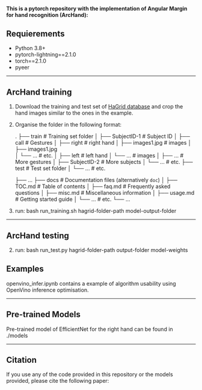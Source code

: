 #### This is a pytorch repository with the implementation of Angular Margin for hand recognition (ArcHand):

## Requierements ##
- Python 3.8+
- pytorch-lightning==2.1.0
- torch==2.1.0
- pyeer

<hr/>

## ArcHand training ##
1. Download the training and test set of [HaGrid database](https://github.com/hukenovs/hagrid) and crop the hand images similar to the ones in the example.
2. Organise the folder in the following format:

    .
    ├── train                           # Training set folder
    │   ├── SubjectID-1                 # Subject ID
    │       ├── call                    # Gestures
    │           ├── right               # right hand 
    │               ├── images1.jpg     # images
    │               ├── images1.jpg             
    │               └── ...             # etc.
    │           ├── left                # left hand
    │               └── ...             # images
    │           ├── ...                 # More gestures
    │   ├── SubjectID-2                 # More subjects
    │       └── ...                     # etc.
    ├── test                            # Test set folder
    │   └── ...                         # etc.       

    ├── ...
    ├── docs                    # Documentation files (alternatively `doc`)
    │   ├── TOC.md              # Table of contents
    │   ├── faq.md              # Frequently asked questions
    │   ├── misc.md             # Miscellaneous information
    │   ├── usage.md            # Getting started guide
    │   └── ...                 # etc.
    └── ...
2. run: bash run_training.sh hagrid-folder-path model-output-folder

<hr/>

## ArcHand testing ##
2. run: bash run_test.py hagrid-folder-path output-folder model-weights

## Examples ##

openvino_infer.ipynb contains a example of algorithm usability using OpenVino inference optimisation. 

<hr/>

## Pre-trained Models ##

Pre-trained model of EfficientNet for the right hand can be found in ./models 

<hr/>

## Citation ##
If you use any of the code provided in this repository or the models provided, please cite the following paper:
```
```